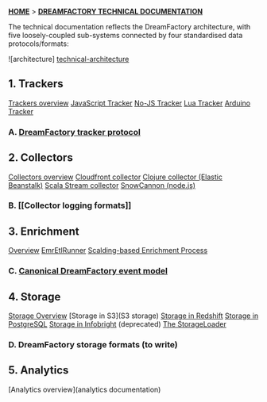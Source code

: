 [**HOME**](Home) > [**DREAMFACTORY TECHNICAL DOCUMENTATION**](DreamFactory-technical-documentation)

The technical documentation reflects the DreamFactory architecture, with five loosely-coupled sub-systems connected by four standardised data protocols/formats:

![architecture] [technical-architecture]

## 1. Trackers

[Trackers overview](trackers)
[JavaScript Tracker](javascript-tracker)
[No-JS Tracker](no-js-tracker)
[Lua Tracker](Lua-Tracker)
[Arduino Tracker](Arduino-Tracker)

### A. [DreamFactory tracker protocol](dreamfactory-tracker-protocol)

## 2. Collectors

[Collectors overview](collectors)
[Cloudfront collector](cloudfront)
[Clojure collector (Elastic Beanstalk)](Clojure-collector)
[Scala Stream collector](Scala-stream-collector)
[SnowCannon (node.js)](snowcannon)

### B. [[Collector logging formats]]

## 3. Enrichment

[Overview](Enrichment)
[EmrEtlRunner](EmrEtlRunner)
[Scalding-based Enrichment Process](The-Enrichment-Process)

### C. [Canonical DreamFactory event model](canonical-event-model)

## 4. Storage

[Storage Overview](Storage-documentation)
[Storage in S3](S3 storage)
[Storage in Redshift](amazon-redshift-storage)
[Storage in PostgreSQL](postgresql-storage)
[Storage in Infobright](infobright-storage) (deprecated)
[The StorageLoader](The-Storage-Loader)

### D. DreamFactory storage formats (to write)

## 5. Analytics

[Analytics overview](analytics documentation)


[technical-architecture]: https://d3i6fms1cm1j0i.cloudfront.net/github-wiki/images/technical-architecture.png
